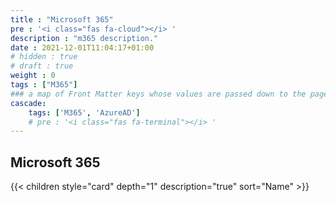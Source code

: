 ```yaml
---
title : "Microsoft 365"
pre : '<i class="fas fa-cloud"></i> '
description : "m365 description."
date : 2021-12-01T11:04:17+01:00
# hidden : true
# draft : true
weight : 0
tags : ["M365"]
### a map of Front Matter keys whose values are passed down to the page's descendants unless overwritten by self or a closer ancestor's cascade. 
cascade:
    tags: ['M365', 'AzureAD']
    # pre : '<i class="fas fa-terminal"></i> '
---
```


## Microsoft 365

{{< children style="card" depth="1" description="true" sort="Name"  >}}
